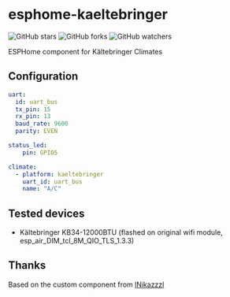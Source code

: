 # esphome-kaeltebringer

![GitHub stars](https://img.shields.io/github/stars/KG3RK3N/esphome-kaeltebringer)
![GitHub forks](https://img.shields.io/github/forks/KG3RK3N/esphome-kaeltebringer)
![GitHub watchers](https://img.shields.io/github/watchers/KG3RK3N/esphome-kaeltebringer)

ESPHome component for Kältebringer Climates

## Configuration
```yaml
uart:
  id: uart_bus
  tx_pin: 15
  rx_pin: 13
  baud_rate: 9600
  parity: EVEN

status_led:
    pin: GPIO5

climate:
  - platform: kaeltebringer
    uart_id: uart_bus
    name: "A/C"
```

## Tested devices
- Kältebringer KB34-12000BTU (flashed on original wifi module, esp_air_DIM_tcl_8M_QIO_TLS_1.3.3)

## Thanks
Based on the custom component from [lNikazzzl](https://github.com/lNikazzzl/tcl_ac_esphome/tree/master)